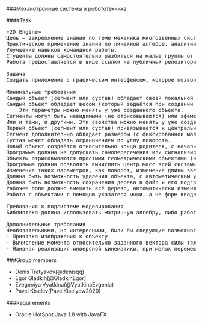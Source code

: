 ###Механотронные системы и робототехника 


####Task
<pre>
«2D Engine»
Цель – закрепление знаний по теме механика многозвенных систем.
Практическое применение знаний по линейной алгебре, аналитической геометрии, теории комплексной переменной, программирований, компьютерным информационным системам.
Улучшение навыков командной работы.
Студенты должны самостоятельно разбиться на малые группы от 2 до 4-х человек и распределить обязанности по выполнению работы.
Работа предоставляется в виде ссылки на публичный репозиторий (например, github). Оценка зависит от вклада каждого из участников группы в проект. Работа в одиночку не допускается.

Задача
Создать приложение с графическим интерфейсом, которое позволяет создавать, редактивроать, анализировать и анимировать многозвенные системы, состоящие из твёрдых сегментов и сочленений.

Минимальные требования
Каждый объект (сегмент или сустав) обладает своей локальной С.К. и центром масс, который можно посмотреть или скрыть на экране.
Каждый объект обладает весом (который задаётся при создании в определённых границах). Могут существовать невесомые объекты и объекты с отрицательным весом.
    Эти параметры можно менять у уже созданного объекта.
Сегменты могут быть невидимыми (не отрисовываются) или эфемерными (могут накладываться друг на друга).
Или и теми, и другими. Эти свойства можно менять у уже созданных объектов. При изменении свойства «эфемерный» необходима проверка на самопересечение.
Первый объект (сегмент или сустав) привязывается к центральной точке на плоскости под заданным углом. Остальные строятся относительно него.
Сегмент дополнительно обладает размером (с фиксированной малой шириной), который может изменяться во время работы из интерфейса. Изменение размера ограничено от минимального до максимального (заданного разработчиками).
Сустав может обладать ограничением по углу поворота.
Новый объект создаётся относительно конца родителя, с начальными характеристиками, которые могут быть заданы пользователем.
Программа должна не допускать самопересечения или сигнализировать об этом (например, меняя цвет пересекающихся объектов).
Объекты отрисовываются простыми геометрическими объектами (например, прямоугольник и окружность)
Программа должна позволять вычислить центр масс всей системы и отобразить его.
Изменение таких параметров, как поворот, изменение длины звеньев и изменение массы (с последующим изменением центра масс) должно быть анимировано.
Должна быть возможность удаления объекта, с автоматическим удалением всех его наследников.
Должна быть возможность сохранения дерева в файл и его подгрузки.
Рабочее поле должно вмещать всё дерево, автоматически изменяя размер, если дерево выходит за пределы рабочего поля.
Работа с объектами с помощью указателя мыши, а не форм ввода. Возможность выделения объекта кликом по нему, а не перебором из списка. 

Требования к подсистеме моделирования
Библиотека должна использовать матричную алгебру, либо работу с комплексными числами для реализации операций трансляции и поворота

Дополнительные требования
Необязательными, но интересными, были бы следующие возможности
- Привязка изображения к объекту
- Вычисление момента относительно заданного вектора силы тяжести
- Наивная реализация инверсной кинематики, при малых перемещениях вершины объекта
</pre>

###Group members

- Denis Tretyakov(@denisqq)
- Egor Gladkih(@GladkihEgor)
- Evegeniya Vyatkina(@VyatkinaEvgenia)
- Pavel Kiselev(PavelKiselyow2020)

###Requirements
- Oracle HotSpot Java 1.8 with JavaFX